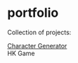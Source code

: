 # portfolio
Collection of projects:

<a href="https://amicia.github.io/portfolio/character-generator/">Character Generator</a>
<br>
<a>HK Game</a>
